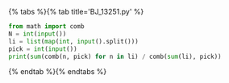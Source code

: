 {% tabs %}{% tab title='BJ_13251.py' %}

```py
from math import comb
N = int(input())
li = list(map(int, input().split()))
pick = int(input())
print(sum(comb(n, pick) for n in li) / comb(sum(li), pick))
```

{% endtab %}{% endtabs %}
